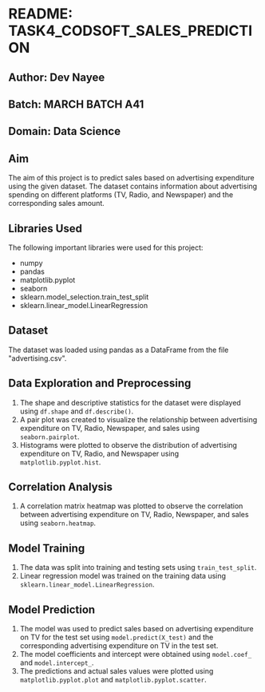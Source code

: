 # README: TASK4_CODSOFT_SALES_PREDICTION

## Author: Dev Nayee

## Batch: MARCH BATCH A41

## Domain: Data Science

## Aim

The aim of this project is to predict sales based on advertising expenditure using the given dataset. The dataset contains information about advertising spending on different platforms (TV, Radio, and Newspaper) and the corresponding sales amount.

## Libraries Used

The following important libraries were used for this project:

- numpy
- pandas
- matplotlib.pyplot
- seaborn
- sklearn.model_selection.train_test_split
- sklearn.linear_model.LinearRegression

## Dataset

The dataset was loaded using pandas as a DataFrame from the file "advertising.csv".

## Data Exploration and Preprocessing

1. The shape and descriptive statistics for the dataset were displayed using `df.shape` and `df.describe()`.
2. A pair plot was created to visualize the relationship between advertising expenditure on TV, Radio, Newspaper, and sales using `seaborn.pairplot`.
3. Histograms were plotted to observe the distribution of advertising expenditure on TV, Radio, and Newspaper using `matplotlib.pyplot.hist`.

## Correlation Analysis

1. A correlation matrix heatmap was plotted to observe the correlation between advertising expenditure on TV, Radio, Newspaper, and sales using `seaborn.heatmap`.

## Model Training

1. The data was split into training and testing sets using `train_test_split`.
2. Linear regression model was trained on the training data using `sklearn.linear_model.LinearRegression`.

## Model Prediction

1. The model was used to predict sales based on advertising expenditure on TV for the test set using `model.predict(X_test)` and the corresponding advertising expenditure on TV in the test set.
2. The model coefficients and intercept were obtained using `model.coef_` and `model.intercept_`.
3. The predictions and actual sales values were plotted using `matplotlib.pyplot.plot` and `matplotlib.pyplot.scatter`.
